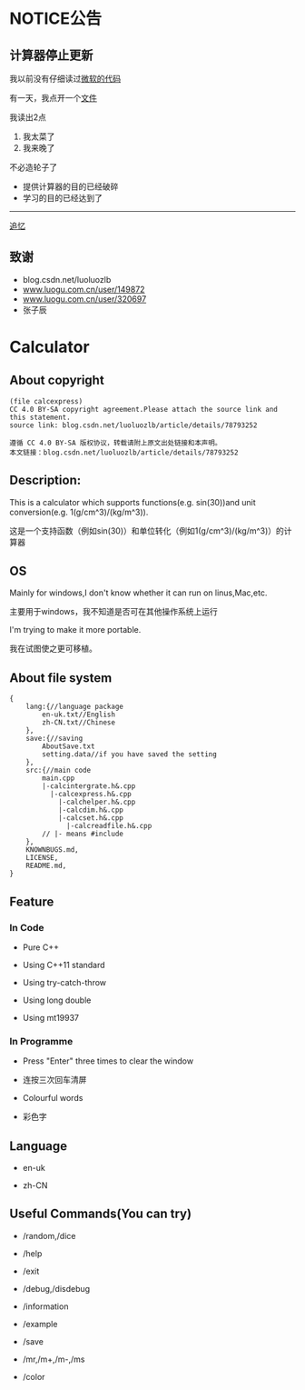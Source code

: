 # NOTICE公告
## 计算器停止更新
我以前没有仔细读过[微软的代码](https://github.com/microsoft/calculator)

有一天，我点开一个[文件](https://github.com/microsoft/calculator/blob/master/src/CalcManager/Ratpack/exp.cpp)

我读出2点

1. 我太菜了
2. 我来晚了

不必造轮子了
- 提供计算器的目的已经破碎
- 学习的目的已经达到了
---
[追忆](https://github.com/Rratic/Calculator)

## 致谢
- blog.csdn.net/luoluozlb
- www.luogu.com.cn/user/149872
- www.luogu.com.cn/user/320697
- 张子辰
# Calculator

## About copyright
```
(file calcexpress)
CC 4.0 BY-SA copyright agreement.Please attach the source link and this statement.
source link: blog.csdn.net/luoluozlb/article/details/78793252

遵循 CC 4.0 BY-SA 版权协议，转载请附上原文出处链接和本声明。
本文链接：blog.csdn.net/luoluozlb/article/details/78793252
```

## Description:

This is a calculator which supports functions(e.g. sin(30))and unit conversion(e.g. 1(g/cm^3)/(kg/m^3)).

这是一个支持函数（例如sin(30)）和单位转化（例如1(g/cm^3)/(kg/m^3)）的计算器

## OS

Mainly for windows,I don't know whether it can run on linus,Mac,etc.

主要用于windows，我不知道是否可在其他操作系统上运行

I'm trying to make it more portable.

我在试图使之更可移植。

## About file system

```
{
    lang:{//language package
        en-uk.txt//English
        zh-CN.txt//Chinese
    },
    save:{//saving
        AboutSave.txt
        setting.data//if you have saved the setting
    },
    src:{//main code
        main.cpp
        |-calcintergrate.h&.cpp
          |-calcexpress.h&.cpp
            |-calchelper.h&.cpp
            |-calcdim.h&.cpp
            |-calcset.h&.cpp
              |-calcreadfile.h&.cpp
        // |- means #include
    },
    KNOWNBUGS.md,
    LICENSE,
    README.md,
}
```

## Feature

### In Code

- Pure C++

- Using C++11 standard

- Using try-catch-throw

- Using long double

- Using mt19937

### In Programme

- Press "Enter" three times to clear the window

- 连按三次回车清屏

- Colourful words

- 彩色字

## Language

- en-uk

- zh-CN

## Useful Commands(You can try)

- /random,/dice

- /help

- /exit

- /debug,/disdebug

- /information

- /example

- /save

- /mr,/m+,/m-,/ms

- /color
